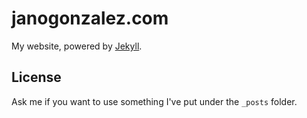 # janogonzalez.com

My website, powered by [Jekyll](http://jekyllrb.com).

## License

Ask me if you want to use something I've put under the `_posts` folder.
